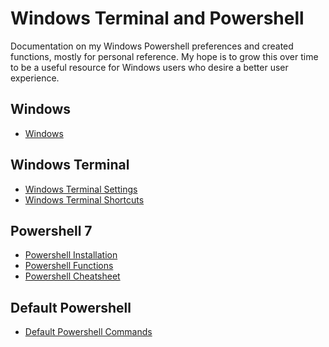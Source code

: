 # Windows Terminal and Powershell

Documentation on my Windows Powershell preferences and created functions, mostly for personal reference. 
My hope is to grow this over time to be a useful resource for Windows users who desire a better user experience. 

## Windows

- [Windows](Windows.md)

## Windows Terminal

- [Windows Terminal Settings](Settings.md)
- [Windows Terminal Shortcuts](TerminalShortcuts.md)

## Powershell 7

- [Powershell Installation](Powershell%20Installation.md)
- [Powershell Functions](Functions.md)
- [Powershell Cheatsheet](PowershellCheatsheet.md)

## Default Powershell

- [Default Powershell Commands](DefaultPowershellCommands.md)